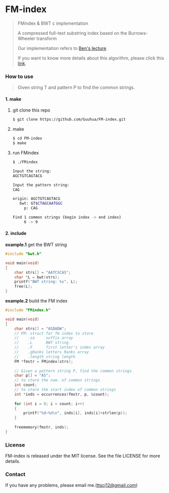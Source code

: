 # FM-index
> FMindex & BWT c implementation
>
> A compressed full-text substring index based on the Burrows-Wheeler transform
>
> Our implementation refers to [Ben's lecture](https://www.youtube.com/watch?v=UHGgpfxlaiE&list=PL2mpR0RYFQsADmYpW2YWBrXJZ_6EL_3nu&index=11&ab_channel=BenLangmead).
>
> If you want to know more details about this algorithm, please click this [link](https://www.youtube.com/watch?v=UHGgpfxlaiE&list=PL2mpR0RYFQsADmYpW2YWBrXJZ_6EL_3nu&index=11&ab_channel=BenLangmead).

### How to use

> Given string T and pattern P to find the common strings.

#### 1. make

1. git clone this repo

   ```bash
   $ git clone https://github.com/Guuhua/FM-index.git
   ```

2. make

   ```bash
   $ cd FM-index
   $ make
   ```

3. run FMindex

   ```bash
   $ ./FMindex
   
   Input the string:
   AGCTGTCAGTACG
   
   Input the pattern string:
   CAG
   
   origin: AGCTGTCAGTACG
      bwt: GT$CTAGCAATGGC
        p: CAG
   
   Find 1 common strings (begin index -> end index)
        6 -> 9
   ```

#### 2. include

**example.1** get the BWT string

```c
#include "bwt.h"

void main(void)
{
    char strs[] = "AATCSCAS";
    char *L = bwt(strs);
    printf("BWT string: %s", L);
    free(L);
}
```

**example.2** build the FM index

```c
#include "FMindex.h"

void main(void)
{
    char strs[] = "ASDADW";
    // FM: struct for fm index to store 
    //    .sa     suffix array
    //    .L      BWT string
    //    .F      first letter's index array
    //    .gRanks letters Ranks array
    //    .length string length
    FM *fmstr = FMindex(strs);
    
    // Given a pattern string P, find the common strings
    char p[] = "AS";
    // to store the num. of common strings
    int count;
    // to store the start index of common strings
    int *inds = occurrences(fmstr, p, &count);
     
    for (int i = 0; i < count; i++)
    {
        printf("%d~%d\n", inds[i], inds[i]+strlen(p));
    }
    
    freememory(fmstr, inds);
}
```

### License

FM-index is released under the MIT license. See the file LICENSE for more details.

### Contact

If you have any problems, please email me.(ttscj12@gmail.com)
